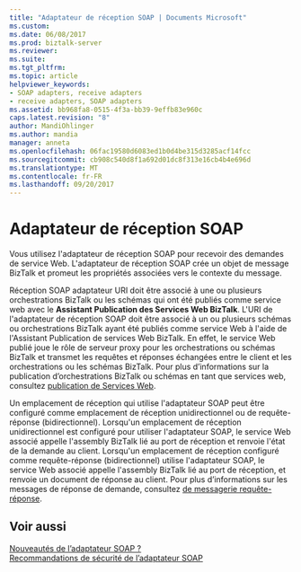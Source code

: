 ```yaml
---
title: "Adaptateur de réception SOAP | Documents Microsoft"
ms.custom: 
ms.date: 06/08/2017
ms.prod: biztalk-server
ms.reviewer: 
ms.suite: 
ms.tgt_pltfrm: 
ms.topic: article
helpviewer_keywords:
- SOAP adapters, receive adapters
- receive adapters, SOAP adapters
ms.assetid: bb968fa8-0515-4f3a-bb39-9effb83e960c
caps.latest.revision: "8"
author: MandiOhlinger
ms.author: mandia
manager: anneta
ms.openlocfilehash: 06fac19580d6083ed1b0d4be315d3285acf14fcc
ms.sourcegitcommit: cb908c540d8f1a692d01dc8f313e16cb4b4e696d
ms.translationtype: MT
ms.contentlocale: fr-FR
ms.lasthandoff: 09/20/2017
---
```

# <a name="soap-receive-adapter"></a>Adaptateur de réception SOAP
Vous utilisez l'adaptateur de réception SOAP pour recevoir des demandes de service Web. L'adaptateur de réception SOAP crée un objet de message BizTalk et promeut les propriétés associées vers le contexte du message.  
  
 Réception SOAP adaptateur URI doit être associé à une ou plusieurs orchestrations BizTalk ou les schémas qui ont été publiés comme service web avec le **Assistant Publication des Services Web BizTalk**. L'URI de l'adaptateur de réception SOAP doit être associé à un ou plusieurs schémas ou orchestrations BizTalk ayant été publiés comme service Web à l'aide de l'Assistant Publication de services Web BizTalk. En effet, le service Web publié joue le rôle de serveur proxy pour les orchestrations ou schémas BizTalk et transmet les requêtes et réponses échangées entre le client et les orchestrations ou les schémas BizTalk. Pour plus d’informations sur la publication d’orchestrations BizTalk ou schémas en tant que services web, consultez [publication de Services Web](../core/publishing-web-services.md).  
  
 Un emplacement de réception qui utilise l'adaptateur SOAP peut être configuré comme emplacement de réception unidirectionnel ou de requête-réponse (bidirectionnel). Lorsqu'un emplacement de réception unidirectionnel est configuré pour utiliser l'adaptateur SOAP, le service Web associé appelle l'assembly BizTalk lié au port de réception et renvoie l'état de la demande au client. Lorsqu'un emplacement de réception configuré comme requête-réponse (bidirectionnel) utilise l'adaptateur SOAP, le service Web associé appelle l'assembly BizTalk lié au port de réception, et renvoie un document de réponse au client. Pour plus d’informations sur les messages de réponse de demande, consultez [de messagerie requête-réponse](../core/request-response-messaging.md).  
  
## <a name="see-also"></a>Voir aussi  
 [Nouveautés de l’adaptateur SOAP ?](../core/what-is-the-soap-adapter.md)   
 [Recommandations de sécurité de l’adaptateur SOAP](../core/soap-adapter-security-recommendations.md)